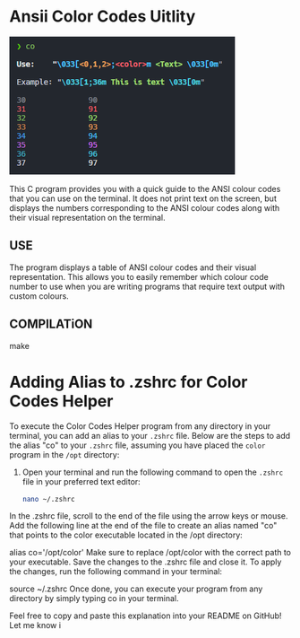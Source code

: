 # Ansii Color Codes Uitlity

![Ejemplo de salida](images/example.png)

This C program provides you with a quick guide to the ANSI colour codes that you can use on the terminal. It does not print text on the screen, but displays the numbers corresponding to the ANSI colour codes along with their visual representation on the terminal.

## USE

The program displays a table of ANSI colour codes and their visual representation. This allows you to easily remember which colour code number to use when you are writing programs that require text output with custom colours.

## COMPILATiON

make

# Adding Alias to .zshrc for Color Codes Helper

To execute the Color Codes Helper program from any directory in your terminal, you can add an alias to your `.zshrc` file. Below are the steps to add the alias "co" to your `.zshrc` file, assuming you have placed the `color` program in the `/opt` directory:

1. Open your terminal and run the following command to open the `.zshrc` file in your preferred text editor:

   ```bash
   nano ~/.zshrc
In the .zshrc file, scroll to the end of the file using the arrow keys or mouse.
Add the following line at the end of the file to create an alias named "co" that points to the color executable located in the /opt directory:


alias co='/opt/color'
Make sure to replace /opt/color with the correct path to your executable.
Save the changes to the .zshrc file and close it.
To apply the changes, run the following command in your terminal:

source ~/.zshrc
Once done, you can execute your program from any directory by simply typing co in your terminal.


Feel free to copy and paste this explanation into your README on GitHub! Let me know i